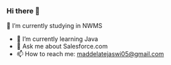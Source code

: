 ### Hi there 👋
🔭 I’m currently studying in NWMS
- 🌱 I’m currently learning Java
- 💬 Ask me about Salesforce.com
- 📫 How to reach me: maddelatejaswi05@gmail.com
<!--
**MaddelaTejaswi/MaddelaTejaswi** is a ✨ _special_ ✨ repository because its `README.md` (this file) appears on your GitHub profile.

Here are some ideas to get you started:

- 

